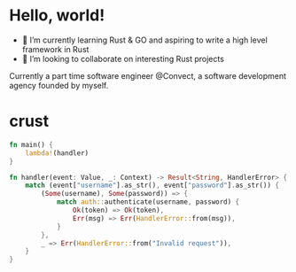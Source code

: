 # Hello, world!


- 🌱 I’m currently learning Rust & GO and aspiring to write a high level framework in Rust
- 👯 I’m looking to collaborate on interesting Rust projects

Currently a part time software engineer @Convect, a software development agency founded by myself.

# crust
```rust
fn main() {
    lambda!(handler)
}

fn handler(event: Value, _: Context) -> Result<String, HandlerError> {
    match (event["username"].as_str(), event["password"].as_str()) {
        (Some(username), Some(password)) => {
            match auth::authenticate(username, password) {
                Ok(token) => Ok(token),
                Err(msg) => Err(HandlerError::from(msg)),
            }
        },
        _ => Err(HandlerError::from("Invalid request")),
    }
}
```
